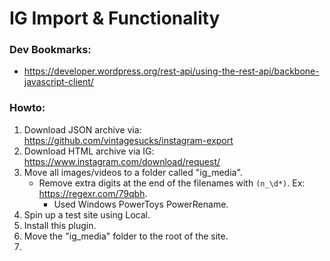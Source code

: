 # IG Import & Functionality

### Dev Bookmarks:
- https://developer.wordpress.org/rest-api/using-the-rest-api/backbone-javascript-client/

### Howto: 
1. Download JSON archive via: https://github.com/vintagesucks/instagram-export
2. Download HTML archive via IG: https://www.instagram.com/download/request/
3. Move all images/videos to a folder called "ig_media".
    - Remove extra digits at the end of the filenames with `(n_\d*)`. Ex: https://regexr.com/79qbh.
        - Used Windows PowerToys PowerRename.
4. Spin up a test site using Local. 
5. Install this plugin.
6. Move the "ig_media" folder to the root of the site.
7. 
